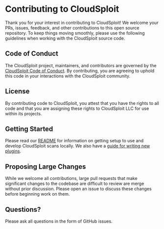 # Contributing to CloudSploit

Thank you for your interest in contributing to CloudSploit! We welcome your PRs, issues, feedback, and other contributions to this open source repository. To keep things moving smoothly, please use the following guidelines when working with the CloudSploit source code.

## Code of Conduct

The CloudSploit project, maintainers, and contributors are governed by the [CloudSploit Code of Conduct](CODE_OF_CONDUCT.md). By contributing, you are agreeing to uphold this code in your interactions with the CloudSploit community.

## License

By contributing code to CloudSploit, you attest that you have the rights to all code and that you are assigning these rights to CloudSploit LLC for use within its projects.

## Getting Started

Please read our [README](../README.md#installation) for information on getting setup to use and develop CloudSploit scans locally. We also have a [guide for writing new plugins](../README.md#writing-a-plugin).

## Proposing Large Changes

While we welcome all contributions, large pull requests that make significant changes to the codebase are difficult to review are merge without prior discussion. Please open an issue to discuss these changes before beginning work on them.

## Questions?

Please ask all questions in the form of GitHub issues.
